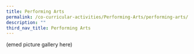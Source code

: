 ```yaml
---
title: Performing Arts
permalink: /co-curricular-activities/Performing-Arts/performing-arts/
description: ""
third_nav_title: Performing Arts
---
```

(emed picture gallery here)